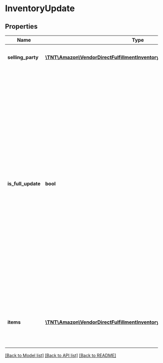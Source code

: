 # InventoryUpdate

## Properties
Name | Type | Description | Notes
------------ | ------------- | ------------- | -------------
**selling_party** | [**\TNT\Amazon\VendorDirectFulfillmentInventory\V1\Model\PartyIdentification**](PartyIdentification.md) | ID of the selling party or vendor. | 
**is_full_update** | **bool** | When true, this request contains a full feed. Otherwise, this request contains a partial feed. When sending a full feed, you must send information about all items in the warehouse. Any items not in the full feed are updated as not available. When sending a partial feed, only include the items that need an update to inventory. The status of other items will remain unchanged. | 
**items** | [**\TNT\Amazon\VendorDirectFulfillmentInventory\V1\Model\ItemDetails[]**](ItemDetails.md) | A list of inventory items with updated details, including quantity available. | 

[[Back to Model list]](../README.md#documentation-for-models) [[Back to API list]](../README.md#documentation-for-api-endpoints) [[Back to README]](../README.md)


